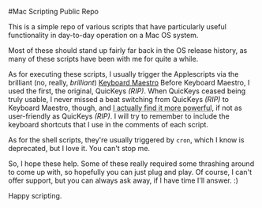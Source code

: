 #Mac Scripting Public Repo

This is a simple repo of various scripts that have particularly useful functionality in day-to-day operation on a Mac OS system.

Most of these should stand up fairly far back in the OS release history, as many of these scripts have been with me for quite a while.

As for executing these scripts, I usually trigger the Applescripts via the brilliant (no, really, *brilliant*) [Keyboard Maestro](www.keyboardmaestro.com "Go ahead. Click it.") Before Keyboard Maestro, I used the first, the original, QuicKeys *(RIP)*. When QuicKeys ceased being truly usable, I never missed a beat switching from QuicKeys *(RIP)* to Keyboard Maestro, though, and <acronym title="Change is hard. And, yes, I know an acronym tag is not proper here.">I actually find it more powerful</acronym>, if not as user-friendly as QuicKeys *(RIP)*. I will try to remember to include the keyboard shortcuts that I use in the comments of each script.

As for the shell scripts, they're usually triggered by `cron`, which I know is deprecated, but I love it. You can't stop me.

So, I hope these help. Some of these really required some thrashing around to come up with, so hopefully you can just plug and play. Of course, I can't offer support, but you can always ask away, if I have time I'll answer. :)

Happy scripting.
